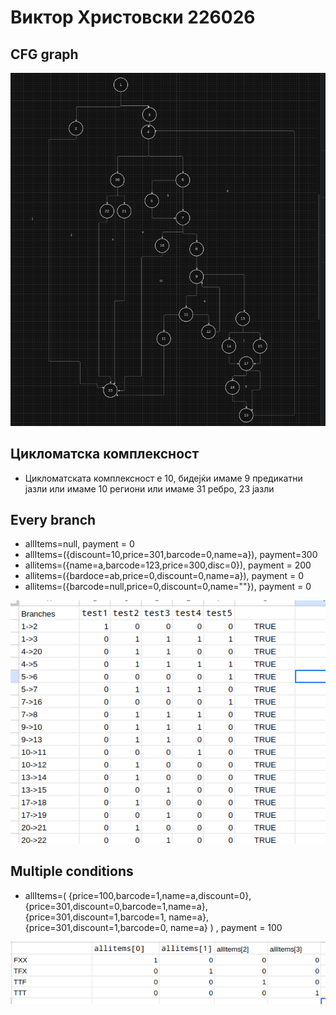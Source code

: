 # Виктор Христовски 226026 

## CFG graph 

![CFG graph](./images/CFG.png)

## Цикломатска комплексност 
- Цикломатската комплексност е 10, бидејќи имаме 9 предикатни јазли или имаме 10 региони или имаме 31 ребро, 23 јазли 

## Every branch 
- allItems=null, payment = 0 
- allItems=({discount=10,price=301,barcode=0,name=a}), payment=300
- allitems=({name=a,barcode=123,price=300,disc=0}), payment = 200
- allitems=({bardoce=ab,price=0,discount=0,name=a}), payment = 0
- allitems=({barcode=null,price=0,discount=0,name=""}), payment = 0 

![Every branch explanation](./images/EveryBranchTest.png)

## Multiple conditions 
- allItems=(
    {price=100,barcode=1,name=a,discount=0},
    {price=301,discount=0,barcode=1,name=a},
    {price=301,discount=1,barcode=1, name=a}, 
    {price=301,discount=1,barcode=0, name=a}
) , payment = 100

![Multiple conditions](./images/MultipleConditions.png)

